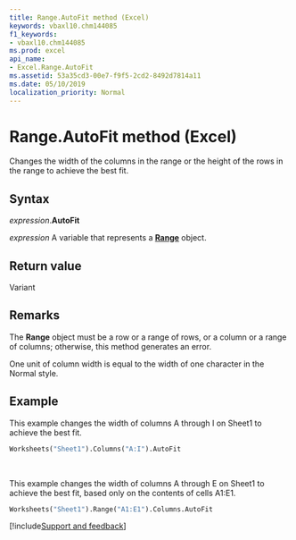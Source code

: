 ```yaml
---
title: Range.AutoFit method (Excel)
keywords: vbaxl10.chm144085
f1_keywords:
- vbaxl10.chm144085
ms.prod: excel
api_name:
- Excel.Range.AutoFit
ms.assetid: 53a35cd3-00e7-f9f5-2cd2-8492d7814a11
ms.date: 05/10/2019
localization_priority: Normal
---
```



# Range.AutoFit method (Excel)

Changes the width of the columns in the range or the height of the rows in the range to achieve the best fit.


## Syntax

_expression_.**AutoFit**

_expression_ A variable that represents a **[Range](excel.range(object).md)** object.


## Return value

Variant


## Remarks

The **Range** object must be a row or a range of rows, or a column or a range of columns; otherwise, this method generates an error.

One unit of column width is equal to the width of one character in the Normal style.


## Example

This example changes the width of columns A through I on Sheet1 to achieve the best fit.

```vb
Worksheets("Sheet1").Columns("A:I").AutoFit
```

<br/>

This example changes the width of columns A through E on Sheet1 to achieve the best fit, based only on the contents of cells A1:E1.

```vb
Worksheets("Sheet1").Range("A1:E1").Columns.AutoFit
```




[!include[Support and feedback](~/includes/feedback-boilerplate.md)]
